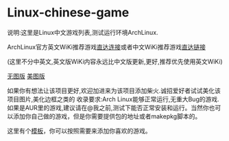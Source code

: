 # Linux-chinese-game

说明:这里是Linux中文游戏列表,测试运行环境ArchLinux.

ArchLinux官方英文WiKi推荐游戏[直达连接](https://wiki.archlinux.org/index.php/List_of_games)或者中文WiKi推荐游戏[直达链接](https://wiki.archlinux.org/index.php/List_of_games_(%E7%AE%80%E4%BD%93%E4%B8%AD%E6%96%87) )  

(这里不分中英文,英文版WiKi内容永远比中文版更新,更好,推荐优先使用英文WiKi)

[无图版](README-mini.md)   [美图版](README-max.md)

如果你有想法让该项目更好,欢迎加进来为该项目添加柴火.诚招爱好者试试美化该项目图片,美化边框之类的
收录要求:Arch Linux能够正常运行,无重大Bug的游戏.如果是AUR里的游戏,建议请在@我之前,测试下能否正常安装和运行。当然你也可以添加你自己做的游戏，但是你需要提供包的地址或者makepkg脚本的。

这里有个[模板](项目模板.md)，你可以按照需要来添加你喜欢的游戏。
